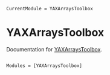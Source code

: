 ```@meta
CurrentModule = YAXArraysToolbox
```

# YAXArraysToolbox

Documentation for [YAXArraysToolbox](https://github.com/dpabon/YAXArraysToolbox.jl).

```@index
```

```@autodocs
Modules = [YAXArraysToolbox]
```
